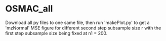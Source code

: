 # OSMAC_all

Download all py files to one same file, then run 'makePlot.py' to get a 'mzNormal' MSE figure for different second step subsample size r with the first step subsample size being fixed at n1 = 200.
